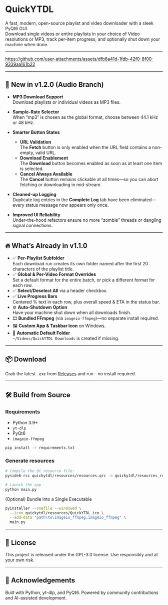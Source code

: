 # QuickYTDL

A fast, modern, open-source playlist and video downloader with a sleek PyQt6 GUI.  
Download single videos or entire playlists in your choice of Video resolutions or MP3, track per-item progress, and optionally shut down your machine when done.

---


https://github.com/user-attachments/assets/dfb8a41d-1fdb-42f0-8f00-9339aa161b22


---

## 📢 New in v1.2.0 (Audio Branch)

- **MP3 Download Support**  
  Download playlists or individual videos as MP3 files.  

- **Sample-Rate Selector**  
  When “mp3” is chosen as the global format, choose between 44.1 kHz or 48 kHz.  

- **Smarter Button States**  
  - **URL Validation**  
    The **Fetch** button is only enabled when the URL field contains a non-empty, valid URL.  
  - **Download Enablement**  
    The **Download** button becomes enabled as soon as at least one item is selected.  
  - **Cancel Always Available**  
    The **Cancel** button remains clickable at all times—so you can abort fetching or downloading in mid-stream.

- **Cleaned-up Logging**  
  Duplicate log entries in the **Complete Log** tab have been eliminated—every status message now appears only once.

- **Improved UI Reliability**  
  Under-the-hood refactors ensure no more “zombie” threads or dangling signal connections.

---

## 🔥 What’s Already in v1.1.0

- ✅ **Per-Playlist Subfolder**  
  Each download run creates its own folder named after the first 20 characters of the playlist title.  
- ✅ **Global & Per-Video Format Overrides**  
  Set a default format for the entire batch, or pick a different format for each row.  
- ✅ **Select/Deselect All** via a header checkbox.  
- ✅ **Live Progress Bars**  
  Centered % text in each row, plus overall speed & ETA in the status bar.  
- ⚙️ **Auto-Shutdown Option**  
  Have your machine shut down when all downloads finish.  
- 🎞️ **Bundled FFmpeg** (via `imageio-ffmpeg`)—no separate install required.  
- 🖼️ **Custom App & Taskbar Icon** on Windows.  
- 📂 **Automatic Default Folder**  
  `~/Videos/QuickYTDL Downloads` is created if missing.

---

## 📦 Download

Grab the latest `.exe` from [Releases](https://github.com/udwije/QuickYTDL/releases) and run—no install required.

---

## 🛠️ Build from Source

### Requirements

- Python 3.9+  
- `yt-dlp`  
- PyQt6  
- `imageio-ffmpeg`  

```bash
pip install -r requirements.txt
```
### Generate resources

```bash
# Compile the Qt resource file:
pyside6-rcc quickytdl/resources/resources.qrc -o quickytdl/resources_rc.py
```

```bash
# Launch the app
python main.py
```

(Optional) Bundle into a Single Executable
```bash
pyinstaller --onefile --windowed \
  --icon quickytdl/resources/QuickYTDL.ico \
  --add-data "path\to\imageio_ffmpeg;imageio_ffmpeg" \
  main.py
```
---

## 📄 License

This project is released under the GPL-3.0 license.
Use responsibly and at your own risk.

---

## 🙏 Acknowledgements

Built with Python, yt-dlp, and PyQt6.
Powered by community contributions and AI-assisted development.
